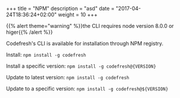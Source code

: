 +++
title = "NPM"
description = "asd"
date = "2017-04-24T18:36:24+02:00"
weight = 10
+++

{{% alert theme="warning" %}}the CLI requires node version 8.0.0 or higer{{% /alert %}}

Codefresh's CLI is available for installation through NPM registry.

Install:
`npm install -g codefresh`

Install a specific version:
`npm install -g codefresh@{VERSION}`

Update to latest version:
`npm install -g codefresh`

Update to a specific version:
`npm install -g codefresh@${VERSION}`
